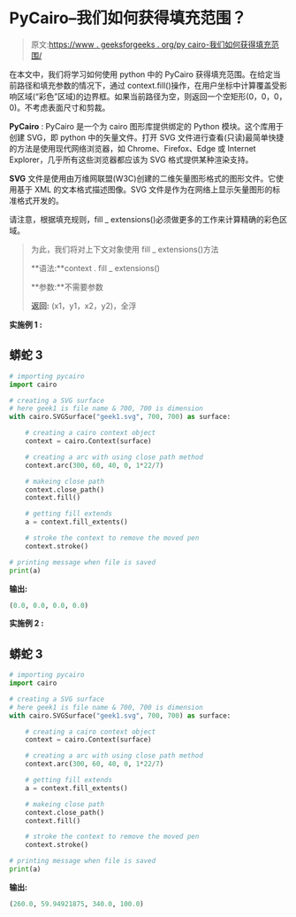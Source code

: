 # PyCairo–我们如何获得填充范围？

> 原文:[https://www . geeksforgeeks . org/py cairo-我们如何获得填充范围/](https://www.geeksforgeeks.org/pycairo-how-we-can-get-fill-extents/)

在本文中，我们将学习如何使用 python 中的 PyCairo 获得填充范围。在给定当前路径和填充参数的情况下，通过 context.fill()操作，在用户坐标中计算覆盖受影响区域(“彩色”区域)的边界框。如果当前路径为空，则返回一个空矩形(0，0，0，0)。不考虑表面尺寸和剪裁。

**PyCairo** : PyCairo 是一个为 cairo 图形库提供绑定的 Python 模块。这个库用于创建 SVG，即 python 中的矢量文件。打开 SVG 文件进行查看(只读)最简单快捷的方法是使用现代网络浏览器，如 Chrome、Firefox、Edge 或 Internet Explorer，几乎所有这些浏览器都应该为 SVG 格式提供某种渲染支持。

**SVG** 文件是使用由万维网联盟(W3C)创建的二维矢量图形格式的图形文件。它使用基于 XML 的文本格式描述图像。SVG 文件是作为在网络上显示矢量图形的标准格式开发的。

请注意，根据填充规则，fill _ extensions()必须做更多的工作来计算精确的彩色区域。

> 为此，我们将对上下文对象使用 fill _ extensions()方法
> 
> **语法:**context . fill _ extensions()
> 
> **参数:**不需要参数
> 
> **返回:** (x1，y1，x2，y2)，全浮

**实施例 1 :**

## 蟒蛇 3

```py
# importing pycairo
import cairo

# creating a SVG surface
# here geek1 is file name & 700, 700 is dimension
with cairo.SVGSurface("geek1.svg", 700, 700) as surface:

    # creating a cairo context object
    context = cairo.Context(surface)

    # creating a arc with using close path method
    context.arc(300, 60, 40, 0, 1*22/7)

    # makeing close path
    context.close_path()
    context.fill()

    # getting fill extends
    a = context.fill_extents()

    # stroke the context to remove the moved pen
    context.stroke()

# printing message when file is saved
print(a)
```

**输出:**

```py
(0.0, 0.0, 0.0, 0.0)
```

**实施例 2 :**

## 蟒蛇 3

```py
# importing pycairo
import cairo

# creating a SVG surface
# here geek1 is file name & 700, 700 is dimension
with cairo.SVGSurface("geek1.svg", 700, 700) as surface:

    # creating a cairo context object
    context = cairo.Context(surface)

    # creating a arc with using close path method
    context.arc(300, 60, 40, 0, 1*22/7)

    # getting fill extends
    a = context.fill_extents()

    # makeing close path
    context.close_path()
    context.fill()

    # stroke the context to remove the moved pen
    context.stroke()

# printing message when file is saved
print(a)
```

**输出:**

```py
(260.0, 59.94921875, 340.0, 100.0)
```
